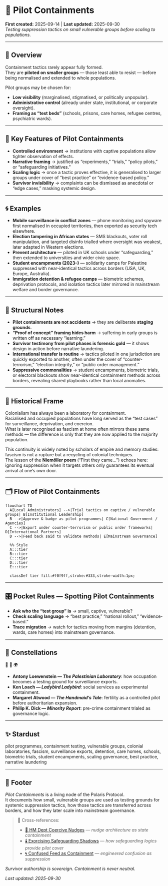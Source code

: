 # 🧪 Pilot Containments  
**First created:** 2025-09-14 | **Last updated:** 2025-09-30  
*Testing suppression tactics on small vulnerable groups before scaling to populations.*  

---

## 🌌 Overview  

Containment tactics rarely appear fully formed.  
They are **piloted on smaller groups** — those least able to resist — before being normalised and extended to whole populations.  

Pilot groups may be chosen for:  
- **Low visibility** (marginalised, stigmatised, or politically unpopular).  
- **Administrative control** (already under state, institutional, or corporate oversight).  
- **Framing as “test beds”** (schools, prisons, care homes, refugee centres, psychiatric wards).  

---

## 🧩 Key Features of Pilot Containments  

- **Controlled environment** → institutions with captive populations allow tighter observation of effects.  
- **Narrative framing** → justified as “experiments,” “trials,” “policy pilots,” or “safeguarding initiatives.”  
- **Scaling logic** → once a tactic proves effective, it is generalised to larger groups under cover of “best practice” or “evidence-based policy.”  
- **Survivor invisibility** → complaints can be dismissed as anecdotal or “edge cases,” masking systemic design.  

---

## 🌀 Examples  

- **Mobile surveillance in conflict zones** — phone monitoring and spyware first normalised in occupied territories, then exported as security tech elsewhere.  
- **Election tampering in African states** — SMS blackouts, voter roll manipulation, and targeted disinfo trialled where oversight was weakest, later adapted in Western elections.  
- **Prevent architecture** — piloted in UK schools under “safeguarding,” then extended to universities and wider civic space.  
- **Student encampments (2023–)** — solidarity camps for Palestine suppressed with near-identical tactics across borders (USA, UK, Europe, Australia).  
- **Immigration detention & refugee camps** — biometric schemes, deprivation protocols, and isolation tactics later mirrored in mainstream welfare and border governance.  

---

## 🪫 Structural Notes  

- **Pilot containments are not accidents** → they are deliberate **staging grounds**.  
- **“Proof of concept” framing hides harm** → suffering in early groups is written off as necessary “learning.”  
- **Survivor testimony from pilot phases is forensic gold** — it shows design in action before narrative laundering.  
- **International transfer is routine** → tactics piloted in one jurisdiction are quickly exported to another, often under the cover of “counter-terrorism,” “election integrity,” or “public order management.”  
- **Suppressive commonalities** → student encampments, biometric trials, or electoral blackouts show near-identical containment methods across borders, revealing shared playbooks rather than local anomalies.  

---

## 📜 Historical Frame  

Colonialism has always been a laboratory for containment.  
Racialised and occupied populations have long served as the “test cases” for surveillance, deprivation, and coercion.  
What is later recognised as fascism at home often mirrors these same methods — the difference is only that they are now applied to the majority population.  

This continuity is widely noted by scholars of empire and memory studies:  
fascism is not a rupture but a recycling of colonial techniques.  
The lesson of the **Niemöller poem** (“First they came…”) echoes here:  
ignoring suppression when it targets others only guarantees its eventual arrival at one’s own door.  

---

## 🗂️ Flow of Pilot Containments  

```mermaid
flowchart TD
  A[Local Administrators] -->|Trial tactics on captive / vulnerable groups| B[Institutional Leadership]
  B -->|Approve & badge as pilot programmes| C[National Government / Agencies]
  C -->|Export under counter-terrorism or public order frameworks| D[International Partners]
  D -->|Feed back said to validate methods| E[Mainstream Governance]

  %% Style
  A:::tier
  B:::tier
  C:::tier
  D:::tier
  E:::tier

  classDef tier fill:#f0f9ff,stroke:#333,stroke-width:1px;
```

---

## 🎛️ Pocket Rules — Spotting Pilot Containments  

- **Ask who the “test group” is** → small, captive, vulnerable?  
- **Check scaling language** → “best practice,” “national rollout,” “evidence-based.”  
- **Trace migration** → watch for tactics moving from margins (detention, wards, care homes) into mainstream governance.  

---

## 🌌 Constellations  

🧪 🧬 🌍  
- **Antony Loewenstein — *The Palestinian Laboratory***: how occupation becomes a testing ground for surveillance exports.  
- **Ken Loach — *Ladybird Ladybird***: social services as experimental containment.  
- **Margaret Atwood — *The Handmaid’s Tale***: fertility as a controlled pilot before authoritarian expansion.  
- **Philip K. Dick — *Minority Report***: pre-crime containment trialed as governance logic.  

---

## ✨ Stardust  

pilot programmes, containment testing, vulnerable groups, colonial laboratories, fascism, surveillance exports, detention, care homes, schools, biometric trials, student encampments, scaling governance, best practice, narrative laundering  

---

## 🏮 Footer  

*Pilot Containments* is a living node of the Polaris Protocol.  
It documents how small, vulnerable groups are used as testing grounds for systemic suppression tactics, how those tactics are transferred across borders, and how they later scale into mainstream governance.  

> 📡 Cross-references:  
> - [🧠 HM Dept Coercive Nudges](../🧠_HM_Dept_Coercive_Nudges) — *nudge architecture as state containment*  
> - [🕯️ Exorcising Safeguarding Shadows](../🕯️_Exorcising_Safeguarding_Shadows) — *how safeguarding logics provide pilot cover*  
> - [🌀 Confused Feed as Containment](../../Metadata_Sabotage_Network/Narrative_And_Psych_Ops/🧠_Psychological_Containment/🌀_confused_feed_as_containment.md) — *engineered confusion as suppression*  

*Survivor authorship is sovereign. Containment is never neutral.*  

_Last updated: 2025-09-30_  
